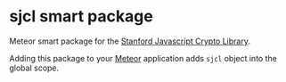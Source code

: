 sjcl smart package
==================

Meteor smart package for the [Stanford Javascript Crypto Library](http://crypto.stanford.edu/sjcl/).

Adding this package to your [Meteor](http://www.meteor.com/) application adds `sjcl` object into the global scope.
